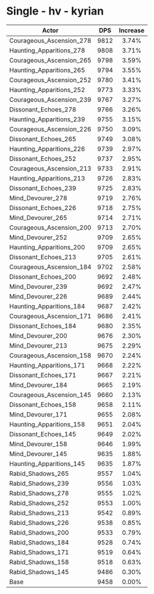# Single - hv - kyrian
| Actor | DPS | Increase |
|---|:---:|:---:|
|Courageous_Ascension_278|9812|3.74%|
|Haunting_Apparitions_278|9808|3.71%|
|Courageous_Ascension_265|9798|3.59%|
|Haunting_Apparitions_265|9794|3.55%|
|Courageous_Ascension_252|9780|3.41%|
|Haunting_Apparitions_252|9773|3.33%|
|Courageous_Ascension_239|9767|3.27%|
|Dissonant_Echoes_278|9766|3.26%|
|Haunting_Apparitions_239|9755|3.15%|
|Courageous_Ascension_226|9750|3.09%|
|Dissonant_Echoes_265|9749|3.08%|
|Haunting_Apparitions_226|9739|2.97%|
|Dissonant_Echoes_252|9737|2.95%|
|Courageous_Ascension_213|9733|2.91%|
|Haunting_Apparitions_213|9726|2.83%|
|Dissonant_Echoes_239|9725|2.83%|
|Mind_Devourer_278|9719|2.76%|
|Dissonant_Echoes_226|9718|2.75%|
|Mind_Devourer_265|9714|2.71%|
|Courageous_Ascension_200|9713|2.70%|
|Mind_Devourer_252|9709|2.65%|
|Haunting_Apparitions_200|9709|2.65%|
|Dissonant_Echoes_213|9705|2.61%|
|Courageous_Ascension_184|9702|2.58%|
|Dissonant_Echoes_200|9692|2.48%|
|Mind_Devourer_239|9692|2.47%|
|Mind_Devourer_226|9689|2.44%|
|Haunting_Apparitions_184|9687|2.42%|
|Courageous_Ascension_171|9686|2.41%|
|Dissonant_Echoes_184|9680|2.35%|
|Mind_Devourer_200|9676|2.30%|
|Mind_Devourer_213|9675|2.29%|
|Courageous_Ascension_158|9670|2.24%|
|Haunting_Apparitions_171|9668|2.22%|
|Dissonant_Echoes_171|9667|2.21%|
|Mind_Devourer_184|9665|2.19%|
|Courageous_Ascension_145|9660|2.13%|
|Dissonant_Echoes_158|9658|2.11%|
|Mind_Devourer_171|9655|2.08%|
|Haunting_Apparitions_158|9651|2.04%|
|Dissonant_Echoes_145|9649|2.02%|
|Mind_Devourer_158|9646|1.99%|
|Mind_Devourer_145|9635|1.88%|
|Haunting_Apparitions_145|9635|1.87%|
|Rabid_Shadows_265|9557|1.04%|
|Rabid_Shadows_239|9556|1.03%|
|Rabid_Shadows_278|9555|1.02%|
|Rabid_Shadows_252|9553|1.00%|
|Rabid_Shadows_213|9542|0.89%|
|Rabid_Shadows_226|9538|0.85%|
|Rabid_Shadows_200|9533|0.79%|
|Rabid_Shadows_184|9528|0.74%|
|Rabid_Shadows_171|9519|0.64%|
|Rabid_Shadows_158|9518|0.63%|
|Rabid_Shadows_145|9486|0.30%|
|Base|9458|0.00%|
